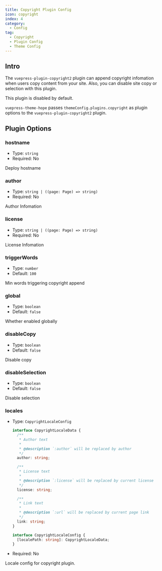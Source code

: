 ```yaml
---
title: Copyright Plugin Config
icon: copyright
index: 4
category:
  - Config
tag:
  - Copyright
  - Plugin Config
  - Theme Config
---
```


## Intro

The `vuepress-plugin-copyright2` plugin can append copyright infomation when users copy content from your site. Also, you can disable site copy or selection with this plugin.

This plugin is disabled by default.

`vuepress-theme-hope` passes `themeConfig.plugins.copyright` as plugin options to the `vuepress-plugin-copyright2` plugin.

## Plugin Options

### hostname

- Type: `string`
- Required: No

Deploy hostname

### author

- Type: `string | ((page: Page) => string)`
- Required: No

Author Infomation

### license

- Type: `string | ((page: Page) => string)`
- Required: No

License Infomation

### triggerWords

- Type: `number`
- Default: `100`

Min words triggering copyright append

### global

- Type: `boolean`
- Default: `false`

Whether enabled globally

### disableCopy

- Type: `boolean`
- Default: `false`

Disable copy

### disableSelection

- Type: `boolean`
- Default: `false`

Disable selection

### locales

- Type: `CopyrightLocaleConfig`

  ```ts
  interface CopyrightLocaleData {
    /**
     * Author text
     *
     * @description `:author` will be replaced by author
     */
    author: string;

    /**
     * License text
     *
     * @description `:license` will be replaced by current license
     */
    license: string;

    /**
     * Link text
     *
     * @description `:url` will be replaced by current page link
     */
    link: string;
  }

  interface CopyrightLocaleConfig {
    [localePath: string]: CopyrightLocaleData;
  }
  ```

- Required: No

Locale config for copyright plugin.
